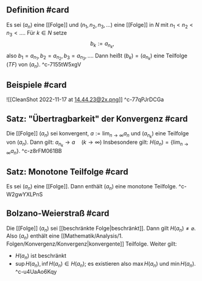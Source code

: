 ## Definition #card 
Es sei $\left(a_n\right)$ eine [[Folge]] und $\left(n_1, n_2, n_3, \ldots\right)$ eine [[Folge]] in $N$ mit $n_1<n_2<n_3<\ldots$. Für $k \in N$ setze
$$
b_k:=a_{n_k},
$$
also $b_1=a_{n_1}, b_2=a_{n_2}, b_3=a_{n_3}, \ldots$.
Dann heißt $\left(b_k\right)=\left(a_{n_k}\right)$ eine Teilfolge $(T F)$ von $\left(a_n\right)$.
^c-7155tW5xgV

## Beispiele #card 
![[CleanShot 2022-11-17 at 14.44.23@2x.png]]
^c-77qPJrDCGa

## Satz: "Übertragbarkeit" der Konvergenz #card 
Die [[Folge]] $\left(a_n\right)$ sei konvergent, $a:=\lim _{n \rightarrow \infty} a_n$ und $\left(a_{n_k}\right)$ eine Teilfolge von $\left(a_n\right)$. Dann gilt:
$a_{n_k} \rightarrow a \quad(k \rightarrow \infty)$
Insbesondere gilt: $H\left(a_n\right)=\left\{\lim _{n \rightarrow \infty} a_n\right\}$.
^c-z8rFM061BB

## Satz: Monotone Teilfolge #card 
Es sei $\left(a_n\right)$ eine [[Folge]]. Dann enthält $\left(a_n\right)$ eine monotone Teilfolge.
^c-W2gwYXLPnS

## Bolzano-Weierstraß #card 
Die [[Folge]] $(a_n)$ sei [[beschränkte Folge|beschränkt]]. Dann gilt $H\left(a_n\right) \neq \varnothing$. Also $(a_n)$ enthält eine [[Mathematik/Analysis/1. Folgen/Konvergenz/Konvergenz|konvergente]] Teilfolge.
Weiter gilt:
- $H\left(a_n\right)$ ist beschränkt
- $\sup H\left(a_n\right), \inf H\left(a_n\right) \in H\left(a_n\right)$; es existieren also $\max H\left(a_n\right)$ und $\min H\left(a_n\right)$.
^c-u4UaAo6Kqy
